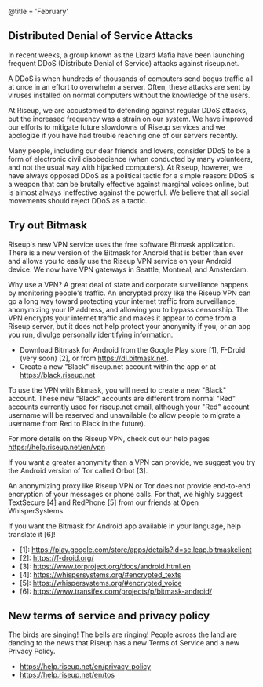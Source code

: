 @title = 'February'

## Distributed Denial of Service Attacks

In recent weeks, a group known as the Lizard Mafia have been launching frequent DDoS (Distribute Denial of Service) attacks against riseup.net.

A DDoS is when hundreds of thousands of computers send bogus traffic all at once in an effort to overwhelm a server. Often, these attacks are sent by viruses installed on normal computers without the knowledge of the users.

At Riseup, we are accustomed to defending against regular DDoS attacks, but the increased frequency was a strain on our system. We have improved our efforts to mitigate future slowdowns of Riseup services and we apologize if you have had trouble reaching one of our servers recently.

Many people, including our dear friends and lovers, consider DDoS to be a form of electronic civil disobedience (when conducted by many volunteers, and not the usual way with hijacked computers). At Riseup, however, we have always opposed DDoS as a political tactic for a simple reason: DDoS is a weapon that can be brutally effective against marginal voices online, but is almost always ineffective against the powerful. We believe that all social movements should reject DDoS as a tactic.

## Try out Bitmask

Riseup's new VPN service uses the free software Bitmask application. There is a new version of the Bitmask for Android that is better than ever and allows you to easily use the Riseup VPN service on your Android device. We now have VPN gateways in Seattle, Montreal, and Amsterdam.

Why use a VPN? A great deal of state and corporate surveillance happens by monitoring people's traffic. An encrypted proxy like the Riseup VPN can go a long way toward protecting your internet traffic from surveillance, anonymizing your IP address, and allowing you to bypass censorship. The VPN encrypts your internet traffic and makes it appear to come from a Riseup server, but it does not help protect your anonymity if you, or an app you run, divulge personally identifying information.

* Download Bitmask for Android from the Google Play store \[1\], F-Droid (very soon) \[2\], or from https://dl.bitmask.net.
* Create a new "Black" riseup.net account within the app or at https://black.riseup.net

To use the VPN with Bitmask, you will need to create a new "Black" account. These new "Black" accounts are different from normal "Red" accounts currently used for riseup.net email, although your "Red" account username will be reserved and unavailable (to allow people to migrate a username from Red to Black in the future).

For more details on the Riseup VPN, check out our help pages https://help.riseup.net/en/vpn

If you want a greater anonymity than a VPN can provide, we suggest you try the Android version of Tor called Orbot \[3\].

An anonymizing proxy like Riseup VPN or Tor does not provide end-to-end encryption of your messages or phone calls. For that, we highly suggest TextSecure \[4\] and RedPhone \[5\] from our friends at Open WhisperSystems.

If you want the Bitmask for Android app available in your language, help translate it \[6\]!

* \[1\]: https://play.google.com/store/apps/details?id=se.leap.bitmaskclient
* \[2\]: https://f-droid.org/
* \[3\]: https://www.torproject.org/docs/android.html.en
* \[4\]: https://whispersystems.org/#encrypted_texts
* \[5\]: https://whispersystems.org/#encrypted_voice
* \[6\]: https://www.transifex.com/projects/p/bitmask-android/

## New terms of service and privacy policy

The birds are singing! The bells are ringing! People across the land are dancing to the news that Riseup has a new Terms of Service and a new Privacy Policy.

* https://help.riseup.net/en/privacy-policy
* https://help.riseup.net/en/tos
